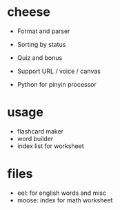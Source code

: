 # cheese

- Format and parser
- Sorting by status
- Quiz and bonus

- Support URL / voice / canvas
- Python for pinyin processor

# usage

- flashcard maker
- word builder
- index list for worksheet

# files

- eel: for english words and misc
- moose: index for math worksheet
